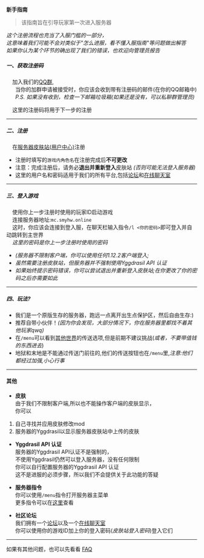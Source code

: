 **新手指南**

> 该指南旨在引导玩家第一次进入服务器

*这个注册流程也充当了入服门槛的一部分，  
这意味着我们可能不会对类似于"怎么进服，看不懂入服指南"等问题做出解答*  
*如果你认为某个环节的确出现了我们的错误，也欢迎向管理员报告*

##### 一、获取注册码  
&nbsp;&nbsp;&nbsp;&nbsp;加入我们的[QQ群](https://jq.qq.com/?_wv=1027&k=DlCijir0),    
&nbsp;&nbsp;&nbsp;&nbsp;&nbsp;&nbsp;当你的加群申请被接受时，你应该会收到带有注册码的邮件(在你的QQ邮箱中)  
&nbsp;&nbsp;&nbsp;&nbsp;&nbsp;&nbsp;*P.S. 如果没有收到，检查一下邮箱垃圾箱(如果还是没有，可以私聊群管理员)*  
  
&nbsp;&nbsp;&nbsp;&nbsp;这里的注册码将用于下一步的注册  

***  

##### 二、注册  
&nbsp;&nbsp;&nbsp;&nbsp;在[服务器皮肤站(用户中心)](https://mcskin.smyhw.online:8080)注册  
* 注册时填写的`游戏内角色名`在注册完成后**不可更改**  
* 注意：完成注册后，请务必**退出并重新登入**皮肤站 *(否则可能无法登入服务器)*  
* 这里的用户名和密码适用于我们的所有平台,包括[论坛](https://bbs.smyhw.online:8080)和[在线聊天室](https://im.smyhw.online:8080)

***  

##### 三、登入游戏  
&nbsp;&nbsp;&nbsp;&nbsp;使用你上一步注册时使用的玩家ID启动游戏  
&nbsp;&nbsp;&nbsp;&nbsp;连接服务器地址:`mc.smyhw.online`  
&nbsp;&nbsp;&nbsp;&nbsp;这时，你应该会连接到登入服，在聊天栏输入指令`/l <你的密码>`即可登入并自动跳转到主世界  
&nbsp;&nbsp;&nbsp;&nbsp;*这里的密码是你上一步注册时使用的密码*  

* *(服务器不限制客户端，你可以使用任何1.12.2客户端登入;*  
* *虽然需要注册皮肤站，但服务器并不强制使用Yggdrasil API 认证*  
* *如果始终提示密码错误，你可以尝试退出并重新登入皮肤站;在你更改了你的密码之后亦需要如此*  

***  

##### 四、玩法?  
* 我们是一个原版生存的服务器，跑远一点离开出生点保护区，然后自由生存:)  
* 推荐自带小伙伴！*(因为你会发现，大部分情况下，你在服务器里都找不着其他玩家qwq)*
* 在`/menu`可以看到[其他世界](https://wiki.smyhw.online/#/mc/world)的传送选项,但是前期不建议挑战(*或者，不要带值钱的东西进去*)  
* 地狱和末地是不能通过传送门前往的,他们的传送按钮也在`/menu`里,*注意:他们都经过加强,小心行事*  


***

#### 其他
* **皮肤**  
由于我们不限制客户端,所以也不能操作客户端的皮肤显示，  
你可以
1. 自己寻找并应用皮肤修改mod
2. 服务器的Yggdrasil以显示服务器皮肤站中上传的皮肤


* **Yggdrasil API 认证**  
服务器的Yggdrasil API认证不是强制的，  
不使用Yggdrasil仍然可以登入服务器，没有任何限制  
你可以自行配置服务器的Yggdrasil API 认证  
这不是进服的必须步骤，所以我们不会提供关于此功能的答疑  


* **服务器指令**  
你可以使用`/menu`指令打开服务器主菜单  
更多指令可以在[这里](https://wiki.smyhw.online:8080/#/mc/cmd_list)查看  


* **社区论坛**  
我们拥有一个[论坛](https://bbs.smyhw.online:8080)以及一个[在线聊天室](https://im.smyhw.online:8080)  
你可以使用你的游戏ID加上你的登入密码(*皮肤站登入密码*)登入它们 


***

如果有其他问题，也可以先看看 [FAQ](https://wiki.smyhw.online/#/faq)
